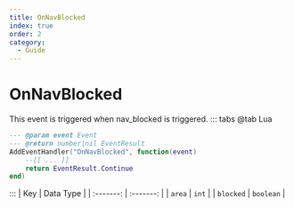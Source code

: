 ```yaml
---
title: OnNavBlocked
index: true
order: 2
category:
  - Guide
---
```


# OnNavBlocked
This event is triggered when nav_blocked is triggered.
::: tabs
@tab Lua
```lua
--- @param event Event
--- @return number|nil EventResult
AddEventHandler("OnNavBlocked", function(event)
    --[[ ... ]]
    return EventResult.Continue
end)
```

:::
|    Key    | Data Type |
| :-------: | :-------: |
|   `area`  |   `int`   |
| `blocked` | `boolean` |
